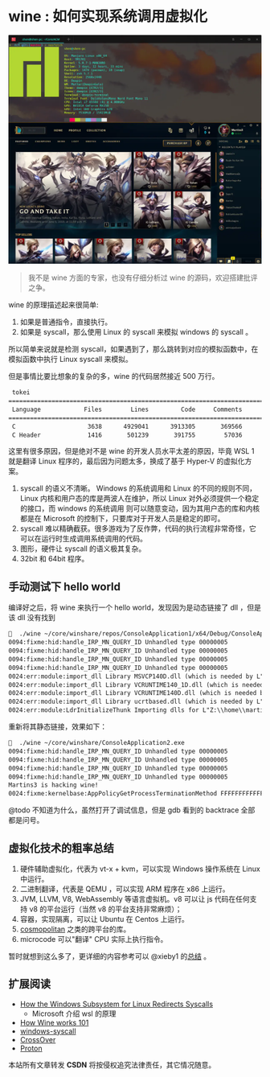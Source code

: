 # wine : 如何实现系统调用虚拟化

![](./img/wine.webp)

> 我不是 wine 方面的专家，也没有仔细分析过 wine 的源码，欢迎搭建批评之争。

wine 的原理描述起来很简单:
1. 如果是普通指令，直接执行。
2. 如果是 syscall，那么使用 Linux 的 syscall 来模拟 windows 的 syscall 。

所以简单来说就是检测 syscall，如果遇到了，那么跳转到对应的模拟函数中，在模拟函数中执行 Linux syscall 来模拟。

但是事情比要比想象的复杂的多，wine 的代码居然接近 500 万行。
```txt
 tokei
===============================================================================
 Language            Files        Lines         Code     Comments       Blanks
===============================================================================
 C                    3638      4929041      3913305       369566       646170
 C Header             1416       501239       391755        57036        52448
```

这里有很多原因，但是绝对不是 wine 的开发人员水平太差的原因，毕竟 WSL 1 就是翻译 Linux 程序的，最后因为问题太多，换成了基于 Hyper-V 的虚拟化方案。

1. syscall 的语义不清晰。 Windows 的系统调用和 Linux 的不同的规则不同，Linux 内核和用户态的库是两波人在维护，所以 Linux 对外必须提供一个稳定的接口，而 windows 的系统调用
则可以随意变动，因为其用户态的库和内核都是在 Microsoft 的控制下，只要库对于开发人员是稳定的即可。
2. syscall 难以精确截获。很多游戏为了反作弊，代码的执行流程非常奇怪，它可以在运行时生成调用系统调用的代码。
3. 图形，硬件让 syscall 的语义极其复杂。
4. 32bit 和 64bit 程序。

## 手动测试下 hello world

编译好之后，将 wine 来执行一个 hello world，发现因为是动态链接了 dll ，但是该 dll 没有找到
```txt
🧀  ./wine ~/core/winshare/repos/ConsoleApplication1/x64/Debug/ConsoleApplication1.exe
0094:fixme:hid:handle_IRP_MN_QUERY_ID Unhandled type 00000005
0094:fixme:hid:handle_IRP_MN_QUERY_ID Unhandled type 00000005
0094:fixme:hid:handle_IRP_MN_QUERY_ID Unhandled type 00000005
0094:fixme:hid:handle_IRP_MN_QUERY_ID Unhandled type 00000005
0024:err:module:import_dll Library MSVCP140D.dll (which is needed by L"Z:\\home\\martins3\\core\\winshare\\repos\\ConsoleApplication1\\x64\\Debug\\ConsoleApplication1.exe") not found
0024:err:module:import_dll Library VCRUNTIME140_1D.dll (which is needed by L"Z:\\home\\martins3\\core\\winshare\\repos\\ConsoleApplication1\\x64\\Debug\\ConsoleApplication1.exe") not found
0024:err:module:import_dll Library VCRUNTIME140D.dll (which is needed by L"Z:\\home\\martins3\\core\\winshare\\repos\\ConsoleApplication1\\x64\\Debug\\ConsoleApplication1.exe") not found
0024:err:module:import_dll Library ucrtbased.dll (which is needed by L"Z:\\home\\martins3\\core\\winshare\\repos\\ConsoleApplication1\\x64\\Debug\\ConsoleApplication1.exe") not found
0024:err:module:LdrInitializeThunk Importing dlls for L"Z:\\home\\martins3\\core\\winshare\\repos\\ConsoleApplication1\\x64\\Debug\\ConsoleApplication1.exe" failed, status c0000135
```

重新将其静态链接，效果如下：
```txt
🧀  ./wine ~/core/winshare/ConsoleApplication2.exe
0094:fixme:hid:handle_IRP_MN_QUERY_ID Unhandled type 00000005
0094:fixme:hid:handle_IRP_MN_QUERY_ID Unhandled type 00000005
0094:fixme:hid:handle_IRP_MN_QUERY_ID Unhandled type 00000005
0094:fixme:hid:handle_IRP_MN_QUERY_ID Unhandled type 00000005
Martins3 is hacking wine!
0024:fixme:kernelbase:AppPolicyGetProcessTerminationMethod FFFFFFFFFFFFFFFA, 000000000012FC20
```

@todo 不知道为什么，虽然打开了调试信息，但是 gdb 看到的 backtrace 全部都是问号。

## 虚拟化技术的粗率总结
1. 硬件辅助虚拟化，代表为 vt-x + kvm，可以实现 Windows 操作系统在 Linux 中运行。
2. 二进制翻译，代表是 QEMU ，可以实现 ARM 程序在 x86 上运行。
3. JVM, LLVM, V8, WebAssembly 等语言虚拟机。v8 可以让 js 代码在任何支持 v8 的平台运行（当然 v8 的平台支持非常麻烦）；
4. 容器，实现隔离，可以让 Ubuntu 在 Centos 上运行。
5. [cosmopolitan](https://github.com/jart/cosmopolitan) 之类的跨平台的库。
6. microcode 可以"翻译" CPU 实际上执行指令。

暂时就想到这么多了，更详细的内容参考可以 @xieby1 的[总结](https://github.com/xieby1/runXonY) 。

## 扩展阅读
- [How the Windows Subsystem for Linux Redirects Syscalls](https://news.ycombinator.com/item?id=11864211)
  - Microsoft 介绍 wsl 的原理
- [How Wine works 101](https://news.ycombinator.com/item?id=33156727)
- [windows-syscall](https://github.com/j00ru/windows-syscalls)
- [CrossOver](https://en.wikipedia.org/wiki/CrossOver_(software))
- [Proton](https://github.com/ValveSoftware/Proton/)

<!-- https://news.ycombinator.com/item?id=36592930 -->

<script src="https://giscus.app/client.js"
        data-repo="martins3/martins3.github.io"
        data-repo-id="MDEwOlJlcG9zaXRvcnkyOTc4MjA0MDg="
        data-category="Show and tell"
        data-category-id="MDE4OkRpc2N1c3Npb25DYXRlZ29yeTMyMDMzNjY4"
        data-mapping="pathname"
        data-reactions-enabled="1"
        data-emit-metadata="0"
        data-theme="light"
        data-lang="zh-CN"
        crossorigin="anonymous"
        async>
</script>

本站所有文章转发 **CSDN** 将按侵权追究法律责任，其它情况随意。
